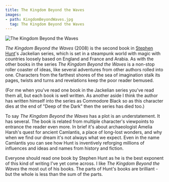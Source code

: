 ```yaml
---
title: The Kingdom Beyond the Waves
images:
- path: KingdomBeyondWaves.jpg
  tag: The Kingdom Beyond the Waves
---
```

![The Kingdom Beyond the Waves](KingdomBeyondWaves.jpg)

*The Kingdom Beyond the Waves* (2008) is the second book in
[Stephen Hunt](http://www.sfcrowsnest.com/author/index.php)'s
Jackelian series, which is set in a steampunk
world with magic with countries loosely based on England and
France and Arabia.  As with the other books in the series
*The Kingdom Beyond the Waves* is a non-stop roller coaster
of ideas, like several adventures from other authors rolled
into one.  Characters from the farthest shores of the sea of
imagination stalk its pages, twists and turns and revelations
keep the poor reader bemused.

(For me when you've read one book in the Jackelian series
you've read them all, but each book is well written.
As another aside I think the author has written himself into the
series as Commodore Black so as this character dies at the
end of "Deep of the Dark" then the series has died too.)

To say *The Kingdom Beyond the Waves* has a plot is
an understatement.  It has several.  The book is related
from multiple character's viewpoints to entrance the reader
even more.  In brief it's about archaeologist
Amelia Harsh's quest for ancient Camlantis, a place of
long-lost wonders, and why when we find our dream it's
not always what we expect.  Even in the name Camlantis
you can see how Hunt is inventively reforging millions of
influences and ideas and names from history and fiction.

Everyone should read one book by Stephen Hunt as he is the
best exponent of this kind of writing I've yet come across.
I like *The Kingdom Beyond the Waves* the most out of his
books.  The parts of Hunt's books are brilliant - but the whole
is less than the sum of the parts.
